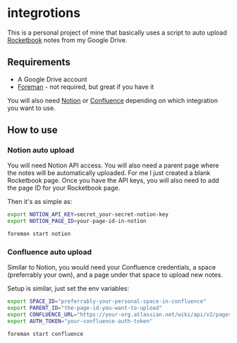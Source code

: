 # integrotions

This is a personal project of mine that basically uses a script to auto upload [Rocketbook](https://getrocketbook.com.au/) notes from my Google Drive.

## Requirements

- A Google Drive account
- [Foreman](https://github.com/ddollar/foreman) - not required, but great if you have it

You will also need [Notion](https://www.notion.so/) or [Confluence](https://www.atlassian.com/software/confluence) depending on which integration you want to use.

## How to use

### Notion auto upload

You will need Notion API access. You will also need a parent page where the notes will be automatically uploaded.
For me I just created a blank Rocketbook page. Once you have the API keys, you will also need to add the page ID for your Rocketbook page.

Then it's as simple as:

```bash
export NOTION_API_KEY=secret_your-secret-notion-key
export NOTION_PAGE_ID=your-page-id-in-notion

foreman start notion
```

### Confluence auto upload

Similar to Notion, you would need your Confluence credentials, a space (preferrably your own), and a page under that space to upload new notes.

Setup is similar, just set the env variables:

```bash
export SPACE_ID="preferrably-your-personal-space-in-confluence"
export PARENT_ID="the-page-id-you-want-to-upload"
export CONFLUENCE_URL="https://your-org.atlassian.net/wiki/api/v2/pages"
export AUTH_TOKEN="your-confluence-auth-token"

foreman start confluence
```
